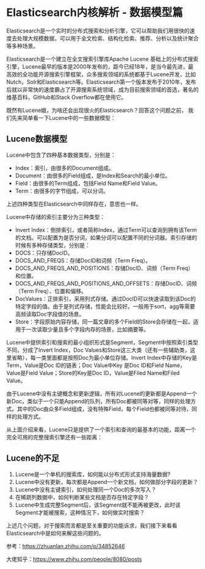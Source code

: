 # Elasticsearch内核解析 - 数据模型篇

Elasticsearch是一个实时的分布式搜索和分析引擎，它可以帮助我们用很快的速度去处理大规模数据，可以用于全文检索、结构化检索、推荐、分析以及统计聚合等多种场景。

Elasticsearch是一个建立在全文搜索引擎库Apache Lucene 基础上的分布式搜索引擎，Lucene最早的版本是2000年发布的，距今已经18年，是当今最先进，最高效的全功能开源搜索引擎框架，众多搜索领域的系统都基于Lucene开发，比如Nutch，Solr和Elasticsearch等。Elasticsearch第一个版本发布于2010年，发布后就以非常快的速度霸占了开源搜索系统领域，成为目前搜索领域的首选，著名的维基百科，GitHub和Stack Overflow都在使用它。

既然有Lucene娥，为啥还会出现很火的Elasticsearch？回答这个问题之前， 我们先来简单看一下Lucene中的一些数据模型：

## Lucene数据模型

Lucene中包含了四种基本数据类型，分别是：

- Index：索引，由很多的Document组成。
- Document：由很多的Field组成，是Index和Search的最小单位。
- Field：由很多的Term组成，包括Field Name和Field Value。
- Term：由很多的字节组成，可以分词。

上述四种类型在Elasticsearch中同样存在，意思也一样。

Lucene中存储的索引主要分为三种类型：

- Invert Index：倒排索引，或者简称Index，通过Term可以查询到拥有该Term的文档。可以配置为是否分词，如果分词可以配置不同的分词器。索引存储的时候有多种存储类型，分别是：
- DOCS：只存储DocID。
- DOCS_AND_FREQS：存储DocID和词频（Term Freq）。
- DOCS_AND_FREQS_AND_POSITIONS：存储DocID、词频（Term Freq）和位置。
- DOCS_AND_FREQS_AND_POSITIONS_AND_OFFSETS：存储DocID、词频（Term Freq）、位置和偏移。
- DocValues：正排索引，采用列式存储。通过DocID可以快速读取到该Doc的特定字段的值。由于是列式存储，性能会比较好。一般用于sort，agg等需要高频读取Doc字段值的场景。
- Store：字段原始内容存储，同一篇文章的多个Field的Store会存储在一起，适用于一次读取少量且多个字段内存的场景，比如摘要等。

Lucene中提供索引和搜索的最小组织形式是Segment，Segment中按照索引类型不同，分成了Invert Index，Doc Values和Store这三大类（还有一些辅助类，这里省略），每一类里面都是按照Doc为最小单位存储。Invert Index中存储的Key是Term，Value是Doc ID的链表；Doc Value中Key 是Doc ID和Field Name，Value是Field Value；Store的Key是Doc ID，Value是Filed Name和Filed Value。

由于Lucene中没有主键概念和更新逻辑，所有对Lucene的更新都是Append一个新Doc，类似于一个只能Append的队列，所有Doc都被同等对等，同样的处理方式。其中的Doc由众多Field组成，没有特殊Field，每个Field也都被同等对待，同样的处理方式。

从上面介绍来看，Lucene只是提供了一个索引和查询的最基本的功能，距离一个完全可用的完整搜索引擎还有一些距离：

## Lucene的不足

1. Lucene是一个单机的搜索库，如何能以分布式形式支持海量数据?
2. Lucene中没有更新，每次都是Append一个新文档，如何做部分字段的更新？
3. Lucene中没有主键索引，如何处理同一个Doc的多次写入？
4. 在稀疏列数据中，如何判断某些文档是否存在特定字段？
5. Lucene中生成完整Segment后，该Segment就不能再被更改，此时该Segment才能被搜索，这种情况下，如何做实时搜索？

上述几个问题，对于搜索而言都是至关重要的功能诉求，我们接下来看看Elasticsearch中是如何来解这些问题的。

参考：https://zhuanlan.zhihu.com/p/34852646

大佬知乎：https://www.zhihu.com/people/8080/posts